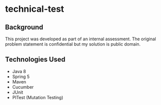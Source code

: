 # technical-test

## Background 
This project was developed as part of an internal assessment. The original problem statement is confidential but my solution is public domain. 

## Technologies Used
- Java 8
- Spring 5 
- Maven
- Cucumber 
- JUnit 
- PITest (Mutation Testing)
